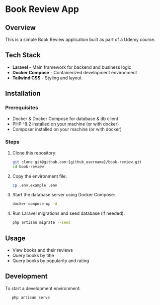 # Book Review App

## Overview

This is a simple Book Review application built as part of a Udemy course.

## Tech Stack

- **Laravel** - Main framework for backend and business logic
- **Docker Compose** - Containerized development environment
- **Tailwind CSS** - Styling and layout

## Installation

### Prerequisites

- Docker & Docker Compose for database & db client
- PHP ^8.2 installed on your machine (or with docker)
- Composer installed on your machine (or with docker)

### Steps

1. Clone this repository:
   ```sh
   git clone git@github.com:{github_username}/book-review.git
   cd book-review
   ```
2. Copy the environment file:
   ```sh
   cp .env.example .env
   ```
3. Start the database server using Docker Compose:
   ```sh
   docker-compose up -d
   ```
4. Run Laravel migrations and seed database (if needed):
   ```sh
   php artisan migrate --seed
   ```

## Usage

- View books and their reviews
- Query books by title
- Query books by popularity and rating

## Development

To start a development environment:

```sh
   php artisan serve
```
